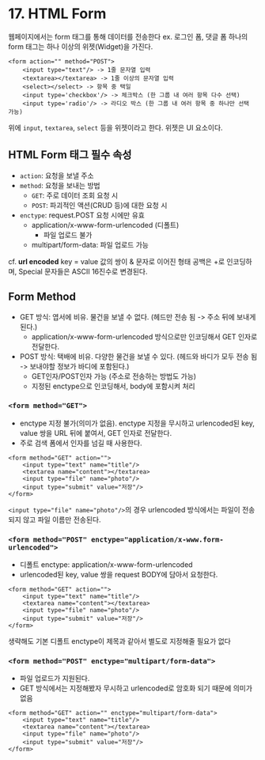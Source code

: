 # 17. HTML Form

웹페이지에서는 form 태그를 통해 데이터를 전송한다
ex. 로그인 폼, 댓글 폼
하나의 form 태그는 하나 이상의 위젯(Widget)을 가진다.

```
<form action="" method="POST">
	<input type="text"/> -> 1줄 문자열 입력
    <textarea></textarea> -> 1줄 이상의 문자열 입력
    <select></select> -> 항목 중 택일
    <input type='checkbox'/> -> 체크박스 (한 그룹 내 여러 항목 다수 선택)
    <input type='radio'/> -> 라디오 박스 (한 그룹 내 여러 항목 중 하나만 선택 가능)
```

위에 `input`, `textarea`, `select` 등을 위젯이라고 한다. 위젯은 UI 요소이다.

## HTML Form 태그 필수 속성

- `action`: 요청을 보낼 주소
- `method`: 요청을 보내는 방법
	* `GET`: 주로 데이터 조회 요청 시
	* `POST`: 파괴적인 액션(CRUD 등)에 대한 요청 시
- `enctype`: request.POST 요청 시에만 유효
	* application/x-www-form-urlencoded (디폴트)
		- 파일 업로드 불가
	* multipart/form-data: 파일 업로드 가능

cf. **url encoded**
key = value 값의 쌍이 & 문자로 이어진 형태
공백은 +로 인코딩하며, Special 문자들은 ASCII 16진수로 변경된다.

## Form Method

- GET 방식: 엽서에 비유. 물건을 보낼 수 없다. (헤드만 전송 됨 -> 주소 뒤에 보내게 된다.)
	- application/x-www-form-urlencoded 방식으로만 인코딩해서 GET 인자로 전달한다.
- POST 방식: 택배에 비유. 다양한 물건을 보낼 수 있다. (헤드와 바디가 모두 전송 됨 -> 보내야할 정보가 바디에 포함된다.)
	- GET인자/POST인자 가능 (주소로 전송하는 방법도 가능)
	- 지정된 enctype으로 인코딩해서, body에 포함시켜 처리

### `<form method="GET">`
- enctype 지정 불가(의미가 없음). enctype 지정을 무시하고 urlencoded된 key, value 쌍을 URL 뒤에 붙여서, GET 인자로 전달한다.
- 주로 검색 폼에서 인자를 넘길 때 사용한다.

```
<form method="GET" action="">
	<input type="text" name="title"/>
    <textarea name="content"></textarea>
    <input type="file" name="photo"/>
    <input type="submit" value="저장"/>
</form>
```
`<input type="file" name="photo"/>`의 경우 urlencoded 방식에서는 파일이 전송되지 않고 파일 이름만 전송된다.

### `<form method="POST" enctype="application/x-www.form-urlencoded">`

- 디폴트 enctype: application/x-www-form-urlencoded
- urlencoded된 key, value 쌍을 request BODY에 담아서 요청한다.

```
<form method="GET" action="">
	<input type="text" name="title"/>
    <textarea name="content"></textarea>
    <input type="file" name="photo"/>
    <input type="submit" value="저장"/>
</form>
```

생략해도 기본 디폴트 enctype이 제목과 같아서 별도로 지정해줄 필요가 없다

### `<form method="POST" enctype="multipart/form-data">`
- 파일 업로드가 지원된다.
- GET 방식에서는 지정해봤자 무시하고 urlencoded로 암호화 되기 때문에 의미가 없음
```
<form method="GET" action="" enctype="multipart/form-data">
	<input type="text" name="title"/>
    <textarea name="content"></textarea>
    <input type="file" name="photo"/>
    <input type="submit" value="저장"/>
</form>
```